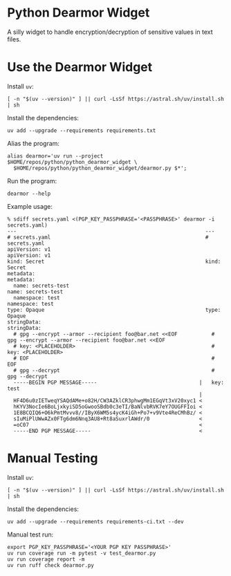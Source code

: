 # Python Dearmor Widget

A silly widget to handle encryption/decryption of sensitive values in text files.

# Use the Dearmor Widget

Install `uv`:
```shell
[ -n "$(uv --version)" ] || curl -LsSf https://astral.sh/uv/install.sh | sh
```

Install the dependencies:
```shell
uv add --upgrade --requirements requirements.txt
```

Alias the program:
```shell
alias dearmor='uv run --project $HOME/repos/python/python_dearmor_widget \
  $HOME/repos/python/python_dearmor_widget/dearmor.py $*';
```

Run the program:
```shell
dearmor --help
```

Example usage:
```shell
% sdiff secrets.yaml <(PGP_KEY_PASSPHRASE='<PASSPHRASE>' dearmor -i secrets.yaml)
---                                                             ---
# secrets.yaml                                                  # secrets.yaml
apiVersion: v1                                                  apiVersion: v1
kind: Secret                                                    kind: Secret
metadata:                                                       metadata:
  name: secrets-test                                              name: secrets-test
  namespace: test                                                 namespace: test
type: Opaque                                                    type: Opaque
stringData:                                                     stringData:
  # gpg --encrypt --armor --recipient foo@bar.net <<EOF           # gpg --encrypt --armor --recipient foo@bar.net <<EOF
  # key: <PLACEHOLDER>                                            # key: <PLACEHOLDER>
  # EOF                                                           # EOF
  # gpg --decrypt                                                 # gpg --decrypt
  -----BEGIN PGP MESSAGE-----                                 |   key: test
                                                              | 
  HF4D6u0zIETweqYSAQdAMe+o82H/CW3AZklCR3phwgMm1EGqVt3xV20xyc1 <
  hKYV3NocIe6BoLjxkyiSD5oGwooSBdb0c3eTI/BaNlvbRVK7eY7OUGFFIoi <
  1E8BCQIQ6+O6kPmtMvvv8//IByX6WM5s4ycK4iGh+Po7+v9Vte4ReCMhBz/ <
  sIuMiPlUWwAZx0FTg6dm6Nnq3AU8+Rt8aSuxrlAWdr/0                <
  =oC07                                                       <
  -----END PGP MESSAGE-----                                   <
```

# Manual Testing

Install `uv`:
```shell
[ -n "$(uv --version)" ] || curl -LsSf https://astral.sh/uv/install.sh | sh
```

Install the dependencies:
```shell
uv add --upgrade --requirements requirements-ci.txt --dev
```

Manual test run:
```shell
export PGP_KEY_PASSPHRASE='<YOUR PGP KEY PASSPHRASE>'
uv run coverage run -m pytest -v test_dearmor.py
uv run coverage report -m
uv run ruff check dearmor.py
```
